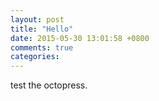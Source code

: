 ```yaml
---
layout: post
title: "Hello"
date: 2015-05-30 13:01:58 +0800
comments: true
categories: 
---
```

test the octopress.
